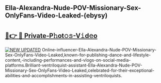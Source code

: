 ## Ella-Alexandra-Nude-POV-Missionary-Sex-OnlyFans-Video-Leaked-(ebysy)


# <h2><a href="https://mediaupload.pro?-19M">🔗👉 🔴 Private-P𝚑ot𝚘𝚜-V𝚒d𝚎o</a></h2>

[![NEW UPDATED](https://i.imgur.com/0qMVB7G.gif)](https://mediaupload.pro?-19M)
Online-influencer-Ella-Alexandra-Nude-POV-Missionary-Sex-OnlyFans-Video-Leaked,known-for-publishing-dance-and-lifestyle-content,-including-performances-and-vlogs-on-social-media-platforms.Brilliant-ventriloquist-assistant-Ella-Alexandra-Nude-POV-Missionary-Sex-OnlyFans-Video-Leaked,celebrated-for-their-exceptional-abilities-and-accomplishments-in-assisting-ventriloquists.  